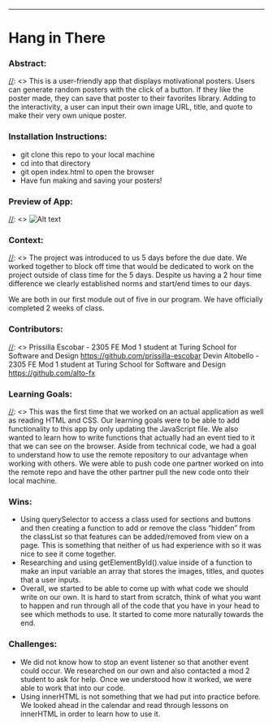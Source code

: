 ______________________________________________________  

# Hang in There  

### Abstract:
[//]: <> This is a user-friendly app that displays motivational posters. Users can generate random posters with the click of a button. If they like the poster made, they can save that poster to their favorites library. Adding to the interactivity, a user can input their own image URL, title, and quote to make their very own unique poster.

### Installation Instructions:
[//]: <> 
- git clone this repo to your local machine
- cd into that directory
- git open index.html to open the browser
- Have fun making and saving your posters!


### Preview of App:
[//]: <> ![Alt text](../../../../Downloads/Screenshot%202023-05-21%20at%201.57.28%20PM.png)


### Context:
[//]: <> The project was introduced to us 5 days before the due date. We worked together to block off time that would be dedicated to work on the project outside of class time for the 5 days. Despite us having a 2 hour time difference we clearly established norms and start/end times to our days.

We are both in our first module out of five in our program. We have officially completed 2 weeks of class.


### Contributors:
[//]: <> Prissilla Escobar - 2305 FE Mod 1 student at Turing School for Software and Design https://github.com/prissilla-escobar
Devin Altobello - 2305 FE Mod 1 student at Turing School for Software and Design https://github.com/alto-fx

### Learning Goals:
[//]: <> This was the first time that we worked on an actual application as well as reading HTML and CSS. Our learning goals were to be able to add functionality to this app by only updating the JavaScript file. We also wanted to learn how to write functions that actually had an event tied to it that we can see on the browser. Aside from technical code, we had a goal to understand how to use the remote repository to our advantage when working with others. We were able to push code one partner worked on into the remote repo and have the other partner pull the new code onto their local machine.

### Wins:
[//]: <> 
- Using querySelector to access a class used for sections and buttons and then creating a function to add or remove the class “hidden” from the classList so that features can be added/removed from view on a page. This is something that neither of us had experience with so it was nice to see it come together.
- Researching and using getElementById().value inside of a function to make an input variable an array that stores the images, titles, and quotes that a user inputs.
- Overall, we started to be able to come up with what code we should write on our own. It is hard to start from scratch, think of what you want to happen and run through all of the code that you have in your head to see which methods to use. It started to come more naturally towards the end.

### Challenges:
[//]: <> 
- We did not know how to stop an event listener so that another event could occur. We researched on our own and also contacted a mod 2 student to ask for help. Once we understood how it worked, we were able to work that into our code.
- Using innerHTML is not something that we had put into practice before. We looked ahead in the calendar and read through lessons on innerHTML in order to learn how to use it.

